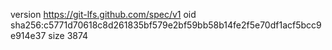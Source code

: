 version https://git-lfs.github.com/spec/v1
oid sha256:c5771d70618c8d261835bf579e2bf59bb58b14fe2f5e70df1acf5bcc9e914e37
size 3874
